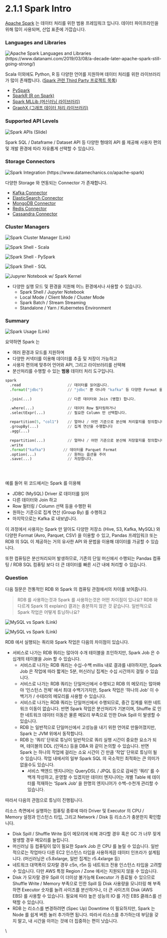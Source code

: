 # 2.1.1 Spark Intro

[Apache Spark](https://spark.apache.org) 는 데이터 처리를 위한 범용 프레임워크 입니다. 데이터 파이프라인을 위해 많이 사용되며, 산업 표준에 가깝습니다.&#x20;





### Languages and Libraries



![Apache Spark Languages and Libraries (https://www.datanami.com/2019/03/08/a-decade-later-apache-spark-still-going-strong/)](<../../.gitbook/assets/image (18) (1) (1) (1) (1) (1) (1) (1) (1).png>)



Scala 이외에도 Python, R 등 다양한 언어를 지원하며 데이터 처리를 위한 라이브러리가 많이 존재합니다.  ([Spark 관련 Third Party 프로젝트 목록](https://spark.apache.org/third-party-projects.html))

* [PySpark](http://spark.apache.org/docs/latest/api/python/)
* [SparkR (R on Spark)](https://spark.apache.org/docs/latest/sparkr.html)
* [Spark MLLib (머신러닝 라이브러리)](https://spark.apache.org/docs/latest/ml-guide.html)
* [GraphX (그래프 데이터 처리 라이브러리)](https://spark.apache.org/docs/latest/graphx-programming-guide.html)



### Supported API Levels

![Spark APIs (Slide)](<../../.gitbook/assets/image (23) (1) (1) (1) (1) (1) (1) (1).png>)

Spark SQL / Dataframe / Dataset API 등 다양한 형태의 API 를 제공해 사용자 편의 및 개발 환경에 따라 자유롭게 선택할 수 있습니다.&#x20;



### Storage Connectors



![Spark Integration (https://www.datamechanics.co/apache-spark)](<../../.gitbook/assets/image (11) (1) (1) (1) (1) (1).png>)



다양한 Storage 와 연동되는 Connector 가 존재합니다.&#x20;

* [Kafka Connector](https://spark.apache.org/docs/latest/structured-streaming-kafka-integration.html)
* [ElasticSearch Connector](https://www.elastic.co/guide/en/elasticsearch/hadoop/current/spark.html)
* [MongoDB Connector](https://docs.mongodb.com/spark-connector/current/)
* [Redis Connector](https://github.com/RedisLabs/spark-redis)
* [Cassandra Connector](https://github.com/datastax/spark-cassandra-connector)





### Cluster Managers



![Spark Cluster Manager (Link)](<../../.gitbook/assets/image (12) (1) (1) (1) (1) (1) (1) (1) (1) (1) (1).png>)



![Spark Shell - Scala](<../../.gitbook/assets/image (12) (1) (1) (1) (1).png>)

![Spark Shell - PySpark](<../../.gitbook/assets/image (15) (1) (1).png>)

![Spark Shell - SQL](<../../.gitbook/assets/image (27) (1) (1) (1) (1).png>)

![Jupyrer Notebook w/ Spark Kernel](<../../.gitbook/assets/image (28) (1) (1) (1) (1) (1).png>)

* 다양한 실행 모드 및 환경을 지원해 어느 환경에서나 사용할 수 있습니다.
  * Spark Shell / Jupyter Notebook
  * Local Mode / Client Mode / Cluster Mode
  * Spark Batch / Stream Streaming
  * Standalone / Yarn / Kubernetes Environment



### Summary

![Spark Usage (Link)](<../../.gitbook/assets/image (26) (1) (1).png>)



요약하면 Spark 는&#x20;

* 여러 환경과 모드를 지원하며
* 다양한 커넥터를 이용해 데이터를 추출 및 저장이 가능하고
* 사용자 편의에 맞추어 언어와 API, 그리고 라이브러리를 선택해
* 분산처리를 수행할 수 있는 **범용** 데이터 처리 도구입니다.



```python
spark
  .read                     // 데이터를 읽어옵니다.
  .format("jdbc")           // "jdbc" 뿐 아니라 "kafka" 등 다양한 Format 을 사용할 수 있습니다
  
  .join(...)                // 다른 데이터와 Join (병합) 합니다.

  .where(...)               // 데이터 Row 필터링하거나
  .selectExpr(...)          // 필요한 Column 만 선택합니다.
  
  repartition(5, "col1")    // 얼마나 / 어떤 기준으로 분산해 처리할지를 정의합니다
  .groupBy(...)             // 집계 연산을 수행합니다 
  .agg(...)    
  
  repartition(...)          // 얼마나 / 어떤 기준으로 분산해 저장할지를 정의합니다.
  .write
  .format("kafka")        // 데이터를 Parquet Format 
  .option(...)              // 원하는 옵션을 주어
  .save(...)                // 저장합니다.
  
  
  
```



예를 들어 위 코드에서는 Spark 를 이용해

* JDBC (MySQL) Driver 로 데이터를 읽어
* 다른 데이터와 Join 하고
* Row 필터링 / Column 선택 등을 수행한 뒤
* 원하는 기준으로 집계 연산 (Group By) 를 수행하고
* 마지막으로는 Kafka 로 내보냅니다.



이 과정에서 사용자는 Spark 만 알아도 다양한 저장소 (Hive, S3, Kafka, MySQL) 와 다양한 Format (Avro, Parquet, CSV) 을 이용할 수 있고, Pandas 프레임워크 또는 RDB 의 SQL 이 제공하는 거의 유사한 API 와 문법을 이용해 데이터를 가공할 수 있습니다.

또한 컴퓨팅은 분산처리되어 발생하므로, 기존의 단일 머신에서 수행되는 Pandas 컴퓨팅 / RDB SQL 컴퓨팅 보다 더 큰 데이터를 빠른 시간 내에 처리할 수 있습니다.



### Question&#x20;

다음 질문은 전통적인 RDB 와 Spark 의 컴퓨팅 관점에서의 차이를 보여줍니다. &#x20;

> RDB 를 사용하는것과 Spark 를 사용하는것은 어떤 차이점이 있나요? RDB 와 다르게 Spark 의 explain() 결과는 충분하지 않은 것 같습니다. 일반적으로 Spark 작업은 어떻게 튜닝하나요?

![MySQL vs Spark (Link)](<../../.gitbook/assets/image (21).png>)

![MySQL vs Spark (Link)](<../../.gitbook/assets/image (36).png>)



RDB 에서 실행되는 쿼리와 Spark 작업은 다음의 차이점이 있습니다.

* 서비스로 나가는 RDB 쿼리는 많아야 수개 테이블을 조인하지만, Spark Job 은 수십개의 테이블을 Join 할 수 있습니다.
  * 서비스로 나가는 RDB 쿼리는 수십-수백 millis 내로 결과를 내야하지만, Spark Job 은 작업에 따라 짧게는 5분, 머신러닝 집계는 수십 시간까지 걸릴 수 있습니다.
  * 서비스로 나가는 RDB 쿼리는 단일머신에서 수행되고 RDB 의 메모리는 많아봐야 ‘인스턴스 전체’ 에서 최대 수백기가지만, Spark 작업은 ‘하나의 Job’ 이 수백기가 / 수테라의 메모리를 사용할 수 있습니다.
  * 서비스로 나가는 RDB 쿼리는 단일머신에서 수행되므로, 중간 집계를 위한 네트워크 이동이 없습니다. 반면 Spark 작업은 분산처리가 기본이며, Shuffle 로 인한 네트워크 데이터 이동은 물론 메모리 부족으로 인한 Disk Spill 이 발생할 수 있습니다.
  * RDB 는 일반적으로 단일머신에서 고성능을 내기 위한 언어로 만들어졌지만, Spark 는 JVM 위에서 동작합니다.
  * RDB 는 ‘쿼리’ 단위로 튜닝이 일반적으로 쿼리 실행 시간이 중요한 요소가 되며, 테이블의 DDL (인덱스) 등을 DBA 와 같이 논의할 수 있습니다. 반면 Spark 는 하나의 작업에 걸리는 소요 시간이 긴 만큼 ‘작업’ 단위로 튜닝이 될 수 있습니다. 작업 내에서의 일부 Spark SQL 의 국소적인 최적화는 큰 의미가 없을수도 있습니다.
    * 서비스 백엔드 엔지니어는 QueryDSL / JPQL 등으로 감싸진 ‘쿼리’ 를 수백개 작성하고, 운영할 수 있겠지만 데이터 엔지니어는 개별 Table 에 데이터를 적재하는 ‘Spark Job’ 을 한명의 엔지니어가 수백-수천개 관리할 수 있습니다.



따라서 다음의 관점으로 튜닝이 진행됩니다.

리소스 측면에서 실행하는 컴퓨팅 종류에 따라 Driver 및 Executor 의 CPU / Memory 설정과 인스턴스 타입, 그리고 Network / Disk 등 리소스가 충분한지 확인합니다.

* Disk Spill / Shuffle Write 등이 메모리에 비해 과다할 경우 혹은 GC 가 너무 잦게 발생할 경우 메모리를 늘립니다.
* 머신러닝 등 컴퓨팅이 많이 필요한 Spark Job 은 CPU 를 늘릴 수 있습니다. 일반적으로는 작업마다 다른 EC2 인스턴스 타입을 사용하게끔 데이터 인프라가 설계됩니다. (머신러닝은 c5.8xlarge, 일반 집계는 r5.4xlarge 등)
* 네트워크 대역폭이 모자랄 경우 c5n, r5n 등 네트워크 전용 인스턴스 타입을 고려할 수 있습니다. 다만 AWS 특정 Region / Zone 에서는 지원되지 않을 수 있습니다.
* Disk 가 모자랄 경우 Spill 이 더이상 불가능해 Executor 가 종료될 수 있으므로 Shuffle Write / Memory 부족으로 인한 Spill 등 Disk 사용량을 모니터링 해 부족하면 Executor 숫자를 늘려 사이즈를 분산하거나, 더 큰 사이즈의 Disk (AWS EBS) 를 사용할 수 있습니다. 필요에 따라 높은 성능의 IO 를 가진 EBS 클래스를 선택할 수 있습니다.
* RDB 는 리소스를 변경하려면 (Spec Up) Downtime 이 필요하지만, Spark 는 Node 를 쉽게 버튼 눌러 추가하면 됩니다. 따라서 리소스를 추가하는데 부담을 갖지 말고, 내 시간을 아끼는 것에 더 집중하는 편이 낫습니다.

\
